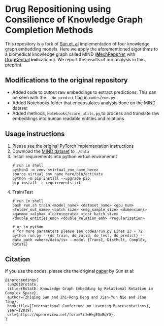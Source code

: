 # Drug Repositioning using Consilience of Knowledge Graph Completion Methods
This repository is a fork of [Sun et. al](https://openreview.net/forum?id=HkgEQnRqYQ) implementation of four knowledge graph embedding models. Here we apply the aforementioned algorithms to a biomedical knowledge graph called MIND ([**M**echRepoNet](https://github.com/SuLab/MechRepoNet) with [DrugCentral](https://drugcentral.org/) **ind**ications). We report the results of our analysis in this [preprint](https://www.biorxiv.org/content/10.1101/2023.05.12.540594v1).

## Modifications to the original repository
* Added code to output raw embeddings to extract predictions. This can be seen with the `--do_predict` flag in `codes/run.py`.
* Added Notebooks folder that encapsulates analysis done on the MIND dataset
* Added methods, `Notebooks/score_utils.py`,to process and translate raw embeddings into human readable entities and relations

## Usage instructions
1. Please see the original PyTorch implementation instructions
2. Download the [MIND dataset](https://tobehostedsomewhere) to `./data`
3. Install requirements into python virtual environemnt
   ```
   # run in shell
   python3 -m venv <virtual_env_name_here>
   source virtual_env_name_here/bin/activate
   python -m pip install --upgrade pip
   pip install -r requirements.txt
   ``` 
5. Train/Test
   ```
   # run in shell
   bash run.sh train <model_name> <dataset_name> <gpu_num> <folder_out_name> <batch size> <neg_sample_size> <dimensions> <gamma> <alpha> <learningrate> <test_batch_size> <double_entities_emb> <double_relation_emb> <regularization>

   # or in python
   # for more parameters please see codes/run.py Lines 23 - 72
   python run.py --{do_train, do_valid, do_test, do_predict} --data_path <where/data/is> --model {TransE, DistMult, ComplEx, RotatE}
   ```

## Citation

If you use the codes, please cite the original [paper](https://openreview.net/forum?id=HkgEQnRqYQ) by Sun et al:
```
@inproceedings{
 sun2018rotate,
 title={RotatE: Knowledge Graph Embedding by Relational Rotation in Complex Space},
 author={Zhiqing Sun and Zhi-Hong Deng and Jian-Yun Nie and Jian Tang},
 booktitle={International Conference on Learning Representations},
 year={2019},
 url={https://openreview.net/forum?id=HkgEQnRqYQ},
}
```
